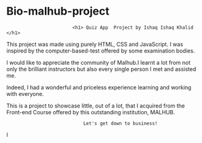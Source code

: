 ﻿# Bio-malhub-project
                            <h1> Quiz App  Project by Ishaq Ishaq Khalid </h1>


 This project was made using purely HTML, CSS and JavaScript. I was inspired by the computer-based-test offered by some examination bodies.

 I would like to appreciate the community of Malhub.I learnt a lot from not only the brilliant instructors but also every single person I met and assisted me.

 Indeed, I had a wonderful and priceless experience learning and working with everyone.

 This is a project to showcase  little, out of a lot, that I acquired  from the Front-end Course offered by this outstanding institution, MALHUB.

                                Let's get down to business!
I 
